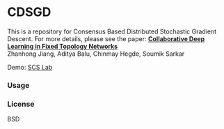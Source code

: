 # CDSGD
This is a repository for Consensus Based Distributed Stochastic Gradient Descent. For more details, please see the paper: 
**[Collaborative Deep Learning in Fixed Topology Networks][1]**  
Zhanhong Jiang, Aditya Balu, Chinmay Hegde, Soumik Sarkar

Demo: [SCS Lab][2]

### Usage


### License

BSD

[1]:https://arxiv.org/abs/1706.07880
[2]:http://scslab.me.iastate.edu/index.html

